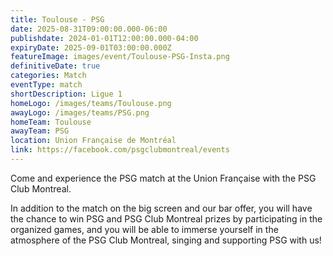 ```yaml
---
title: Toulouse - PSG
date: 2025-08-31T09:00:00.000-06:00
publishdate: 2024-01-01T12:00:00.000-04:00
expiryDate: 2025-09-01T03:00:00.000Z
featureImage: images/event/Toulouse-PSG-Insta.png
definitiveDate: true
categories: Match
eventType: match
shortDescription: Ligue 1
homeLogo: /images/teams/Toulouse.png
awayLogo: /images/teams/PSG.png
homeTeam: Toulouse
awayTeam: PSG
location: Union Française de Montréal
link: https://facebook.com/psgclubmontreal/events
---
```


Come and experience the PSG match at the Union Française with the PSG Club Montreal.

In addition to the match on the big screen and our bar offer, you will have the chance to win PSG and PSG Club Montreal prizes by participating in the organized games, and you will be able to immerse yourself in the atmosphere of the PSG Club Montreal, singing and supporting PSG with us!

